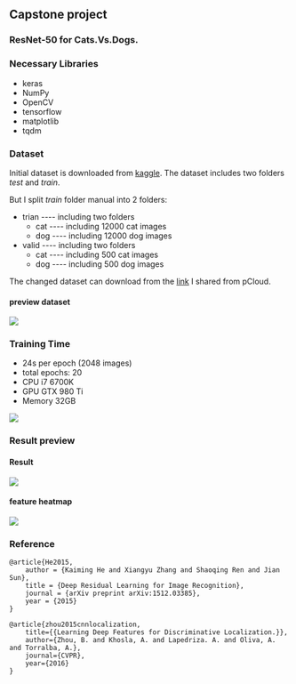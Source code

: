 ## Capstone project
### ResNet-50 for Cats.Vs.Dogs.

### Necessary Libraries
- keras
- NumPy
- OpenCV
- tensorflow
- matplotlib
- tqdm

### Dataset
Initial dataset is downloaded from [kaggle](https://www.kaggle.com/c/dogs-vs-cats-redux-kernels-edition/data). The dataset includes two folders *test* and *train*.

But I split *train* folder manual into 2 folders:

- trian ---- including two folders
	- cat ---- including 12000 cat images
	- dog ---- including 12000 dog images
- valid ---- including two folders 
 	- cat ---- including 500 cat images
	- dog ---- including 500 dog images


The changed dataset can download from the [link](https://my.pcloud.com/publink/show?code=XZHx8PZkM8tUtIwjw0GQYpwAuu38FPeMEly) I shared from pCloud.

#### preview dataset

![](img/resized.png)

### Training Time

- 24s per epoch (2048 images)
- total epochs: 20
- CPU i7 6700K
- GPU GTX 980 Ti
- Memory 32GB

![](img/with_transferlearning.png)

### Result preview

#### Result

![](img/result.png)

#### feature heatmap

![](img/featuremap_with_transferlearning.png)

### Reference

```
@article{He2015,
    author = {Kaiming He and Xiangyu Zhang and Shaoqing Ren and Jian Sun},
    title = {Deep Residual Learning for Image Recognition},
    journal = {arXiv preprint arXiv:1512.03385},
    year = {2015}
}

@article{zhou2015cnnlocalization,
    title={{Learning Deep Features for Discriminative Localization.}},
    author={Zhou, B. and Khosla, A. and Lapedriza. A. and Oliva, A. and Torralba, A.},
    journal={CVPR},
    year={2016}
}
```
